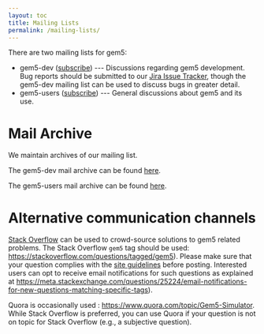 ```yaml
---
layout: toc
title: Mailing Lists
permalink: /mailing-lists/
---
```


There are two mailing lists for gem5:

* gem5-dev ([subscribe](http://www.gem5.org/mailman/listinfo/gem5-dev)) ---
Discussions regarding gem5 development. Bug reports should be submitted to our
[Jira Issue Tracker](https://gem5.atlassian.net), though the gem5-dev mailing
list can be used to discuss bugs in greater detail.
* gem5-users ([subscribe](http://www.gem5.org/mailman/listinfo/gem5-users)) ---
General discussions about gem5 and its use.

# Mail Archive

We maintain archives of our mailing list.

The gem5-dev mail archive can be found [here](
https://www.mail-archive.com/gem5-dev@gem5.org).

The gem5-users mail archive can be found [here](
https://www.mail-archive.com/gem5-users@gem5.org).

# Alternative communication channels

[Stack Overflow](https://stackoverflow.com) can be used to crowd-source
solutions to gem5 related problems. The Stack Overflow `gem5` tag should be
used: <https://stackoverflow.com/questions/tagged/gem5>). Please make sure
that your question complies with the [site guidelines](
https://stackoverflow.com/help/asking) before posting. Interested users can opt
to receive email notifications for such questions as explained at
<https://meta.stackexchange.com/questions/25224/email-notifications-for-new-questions-matching-specific-tags>).

Quora is occasionally used : <https://www.quora.com/topic/Gem5-Simulator>.
While Stack Overflow is preferred, you can use Quora if your question is not on
topic for Stack Overflow (e.g., a subjective question).
